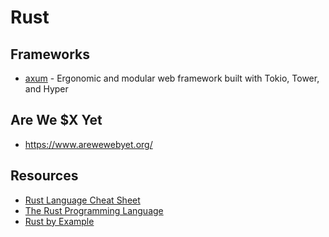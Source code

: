 # Rust

## Frameworks

- [axum](https://github.com/tokio-rs/axum) - Ergonomic and modular web framework built with Tokio, Tower, and Hyper

## Are We $X Yet

- <https://www.arewewebyet.org/>

## Resources

- [Rust Language Cheat Sheet](https://cheats.rs/)
- [The Rust Programming Language](https://doc.rust-lang.org/book/)
- [Rust by Example](https://doc.rust-lang.org/stable/rust-by-example/)
